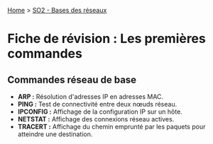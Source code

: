 [Home](https://github.com/Addleo/TSSR/tree/S02-Bases_des_r%C3%A9seaux) > [SO2 - Bases des réseaux](https://github.com/Addleo/TSSR/tree/S02-Bases_des_r%C3%A9seaux)  

# Fiche de révision : Les premières commandes

## Commandes réseau de base
- **ARP :** Résolution d'adresses IP en adresses MAC.
- **PING :** Test de connectivité entre deux nœuds réseau.
- **IPCONFIG :** Affichage de la configuration IP sur un hôte.
- **NETSTAT :** Affichage des connexions réseau actives.
- **TRACERT :** Affichage du chemin emprunté par les paquets pour atteindre une destination.
